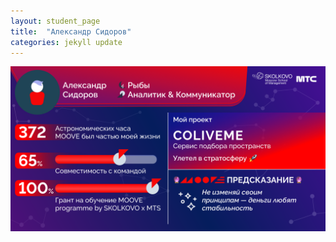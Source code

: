 ```yaml
---
layout: student_page
title:  "Александр Сидоров"
categories: jekyll update
---
```


<img class="img-fluid" src="/img/posts/Александр Сидоров.png" alt="moove-2">
